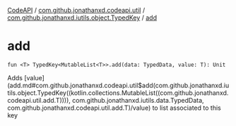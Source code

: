 [CodeAPI](../../index.md) / [com.github.jonathanxd.codeapi.util](../index.md) / [com.github.jonathanxd.iutils.object.TypedKey](index.md) / [add](.)

# add

`fun <T> TypedKey<MutableList<T>>.add(data: TypedData, value: T): Unit`

Adds [value](add.md#com.github.jonathanxd.codeapi.util$add(com.github.jonathanxd.iutils.object.TypedKey((kotlin.collections.MutableList((com.github.jonathanxd.codeapi.util.add.T)))), com.github.jonathanxd.iutils.data.TypedData, com.github.jonathanxd.codeapi.util.add.T)/value) to list associated to this key

